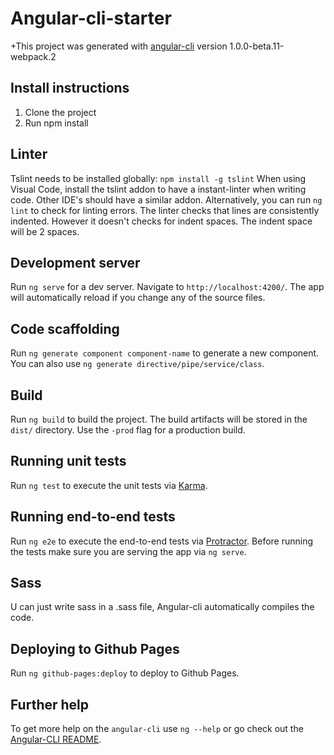 # Angular-cli-starter

+This project was generated with [angular-cli](https://github.com/angular/angular-cli) version 1.0.0-beta.11-webpack.2

## Install instructions

1. Clone the project
2. Run npm install

## Linter

Tslint needs to be installed globally: `npm install -g tslint`
When using Visual Code, install the tslint addon to have a instant-linter when writing code.
Other IDE's should have a similar addon.
Alternatively, you can run `ng lint` to check for linting errors.
The linter checks that lines are consistently indented. However it doesn't checks for indent spaces.
The indent space will be 2 spaces.

## Development server

Run `ng serve` for a dev server. Navigate to `http://localhost:4200/`. The app will automatically reload if you change any of the source files.

## Code scaffolding

Run `ng generate component component-name` to generate a new component. You can also use `ng generate directive/pipe/service/class`.

## Build

Run `ng build` to build the project. The build artifacts will be stored in the `dist/` directory. Use the `-prod` flag for a production build.

## Running unit tests

Run `ng test` to execute the unit tests via [Karma](https://karma-runner.github.io).

## Running end-to-end tests

Run `ng e2e` to execute the end-to-end tests via [Protractor](http://www.protractortest.org/). 
Before running the tests make sure you are serving the app via `ng serve`.

## Sass

U can just write sass in a .sass file, Angular-cli automatically compiles the code.

## Deploying to Github Pages

Run `ng github-pages:deploy` to deploy to Github Pages.

## Further help

To get more help on the `angular-cli` use `ng --help` or go check out the [Angular-CLI README](https://github.com/angular/angular-cli/blob/master/README.md).

